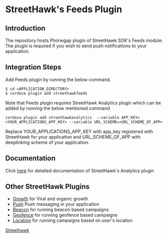 # StreetHawk's Feeds Plugin

## Introduction
The repository hosts Phonegap plugin of StreetHawk SDK's Feeds module. The plugin is required if you wish to send push notifications to your application.

## Integration Steps
Add Feeds plugin by running the below command.
```
$ cd <APPLICATION_DIRECTORY>
$ cordova plugin add streethawkfeeds
```
Note that Feeds plugin requires StreetHawk Analytics plugin which can be added by running the below mentioned command

```
cordova plugin add streethawkanalytics  --variable APP_KEY=<YOUR_APPLICATIONS_APP_KEY> --variable URL_SCHEME=<URL_SCHEME_OF_APP>
```
Replace YOUR_APPLICATIONS_APP_KEY with app_key registered with StreetHawk for your application and URL_SCHEME_OF_APP with deeplinking scheme of your application.

## Documentation
Click [here](https://streethawk.freshdesk.com/solution/articles/5000680134) for detailed documentation of StreetHawk's Analytics plugin

## Other StreetHawk Plugins
* [Growth](https://github.com/StreetHawkSDK/PhonegapGrowth) for Viral and organic growth
* [Push](https://github.com/StreetHawkSDK/PhonegapPush) Push messaging in your application
* [Beacon](https://github.com/StreetHawkSDK/PhonegapBeacon) for running beacon based campaigns
* [Geofence](https://github.com/StreetHawkSDK/PhonegapGeofence) for running geofence based campaigns 
* [Location](https://github.com/StreetHawkSDK/PhonegapLocations) for running campaigns based on user's location

[Streethawk](http://www.streethawk.com) 
